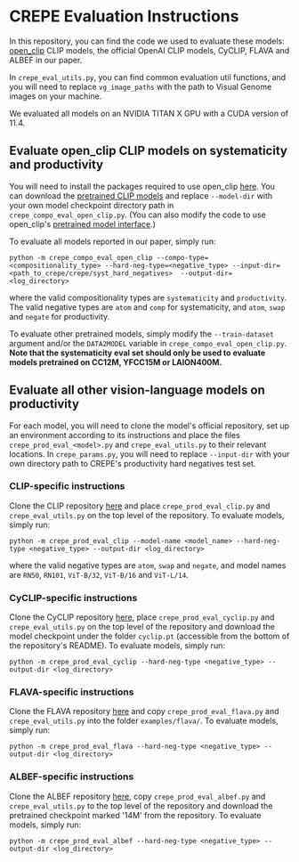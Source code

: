# CREPE Evaluation Instructions

In this repository, you can find the code we used to evaluate these models: [open_clip](https://github.com/mlfoundations/open_clip) CLIP models, 
the official OpenAI CLIP models, CyCLIP, FLAVA and ALBEF in our paper.

In `crepe_eval_utils.py`, you can find common evaluation util functions, and you will need to replace `vg_image_paths` 
with the path to Visual Genome images on your machine.

We evaluated all models on an NVIDIA TITAN X GPU with a CUDA version of 11.4.

## Evaluate open_clip CLIP models on systematicity and productivity
You will need to install the packages required to use open_clip [here](https://github.com/mlfoundations/open_clip/blob/main/requirements.txt). 
You can download the [pretrained CLIP models](https://github.com/mlfoundations/open_clip#pretrained-model-details) and replace `--model-dir` 
with your own model checkpoint directory path in `crepe_compo_eval_open_clip.py`. (You can also modify the code to use open_clip's 
[pretrained model interface](https://github.com/mlfoundations/open_clip#pretrained-model-interface).)

To evaluate all models reported in our paper, simply run:

```
python -m crepe_compo_eval_open_clip --compo-type=<compositionality_type> --hard-neg-type=<negative_type> --input-dir=<path_to_crepe/crepe/syst_hard_negatives>  --output-dir=<log_directory>
```

where the valid compositionality types are `systematicity` and `productivity`. The valid negative types are `atom` and `comp` for systematicity, and `atom`, `swap` and `negate` for productivity.

To evaluate other pretrained models, simply modify the `--train-dataset` argument and/or the `DATA2MODEL` variable in  `crepe_compo_eval_open_clip.py`. 
**Note that the systematicity eval set should only be used to evaluate models pretrained on CC12M, YFCC15M or LAION400M.**

## Evaluate all other vision-language models on productivity
For each model, you will need to clone the model's official repository, set up
an environment according to its instructions and place the files `crepe_prod_eval_<model>.py`
and `crepe_eval_utils.py` to their relevant locations. In `crepe_params.py`, you will need to replace `--input-dir`
with your own directory path to CREPE's productivity hard negatives test set.

### CLIP-specific instructions
Clone the CLIP repository [here](https://github.com/openai/CLIP) and place `crepe_prod_eval_clip.py`
and `crepe_eval_utils.py` on the top level of the repository. To evaluate models, simply run:

```
python -m crepe_prod_eval_clip --model-name <model_name> --hard-neg-type <negative_type> --output-dir <log_directory> 
```

where the valid negative types are `atom`, `swap` and `negate`, and model names are `RN50`, `RN101`, `ViT-B/32`, `ViT-B/16` and `ViT-L/14`.

### CyCLIP-specific instructions
Clone the CyCLIP repository [here](https://github.com/goel-shashank/CyCLIP), place `crepe_prod_eval_cyclip.py`
and `crepe_eval_utils.py` on the top level of the repository and download the
model checkpoint under the folder `cyclip.pt` (accessible from the bottom of the
repository's README). To evaluate models, simply run:

```
python -m crepe_prod_eval_cyclip --hard-neg-type <negative_type> --output-dir <log_directory>
```


### FLAVA-specific instructions
Clone the FLAVA repository [here](https://github.com/facebookresearch/multimodal) and copy `crepe_prod_eval_flava.py`
and `crepe_eval_utils.py` into the folder `examples/flava/`. To evaluate models, simply run:

```
python -m crepe_prod_eval_flava --hard-neg-type <negative_type> --output-dir <log_directory>
```

### ALBEF-specific instructions
Clone the ALBEF repository [here](https://github.com/salesforce/ALBEF/tree/b9727e43c3040491774d1b22cc27718aa7772fac),
copy `crepe_prod_eval_albef.py` and `crepe_eval_utils.py` to the top level of the repository
and download the pretrained checkpoint marked '14M' from the repository. To evaluate models, simply run:

```
python -m crepe_prod_eval_albef --hard-neg-type <negative_type> --output-dir <log_directory>
```
